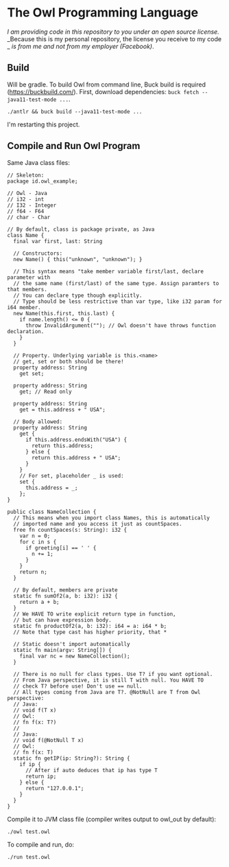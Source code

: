 # The Owl Programming Language

_I am providing code in this repository to you under an open source license._
_Because this is my personal repository, the license you receive to my code _
_is from me and not from my employer (Facebook)_.

## Build
Will be gradle.
To build Owl from command line, Buck build is required (https://buckbuild.com/).
First, download dependencies: `buck fetch --java11-test-mode ...`.

```
./antlr && buck build --java11-test-mode ...
```

I'm restarting this project.

## Compile and Run Owl Program
Same Java class files:
```
// Skeleton:
package id.owl_example;

// Owl - Java
// i32 - int
// I32 - Integer
// f64 - F64
// char - Char

// By default, class is package private, as Java
class Name {
  final var first, last: String
  
  // Constructors:
  new Name() { this("unknown", "unknown"); }
  
  // This syntax means "take member variable first/last, declare parameter with
  // the same name (first/last) of the same type. Assign paramters to that members.
  // You can declare type though explicitly.
  // Type should be less restrictive than var type, like i32 param for i64 member.
  new Name(this.first, this.last) {
    if name.length() <= 0 {
      throw InvalidArgument(""); // Owl doesn't have throws function declaration.
    }
  }
  
  // Property. Underlying variable is this.<name>
  // get, set or both should be there!
  property address: String
    get set;

  property address: String
    get; // Read only
    
  property address: String
    get = this.address + " USA";
  
  // Body allowed:
  property address: String
    get {
      if this.address.endsWith("USA") {
        return this.address;
      } else {
        return this.address + " USA";
      }
    }
    // For set, placeholder _ is used:
    set {
      this.address = _;
    };
}

public class NameCollection {
  // This means when you import class Names, this is automatically
  // imported name and you access it just as countSpaces.
  free fn countSpaces(s: String): i32 {
    var n = 0;
    for c in s {
      if greeting[i] == ' ' {
        n += 1;
      }
    }
    return n;
  }
  
  // By default, members are private
  static fn sumOf2(a, b: i32): i32 {
    return a + b;
  }
  // We HAVE TO write explicit return type in function,
  // but can have expression body.
  static fn productOf2(a, b: i32): i64 = a: i64 * b;
  // Note that type cast has higher priority, that *
  
  // Static doesn't import automatically
  static fn main(argv: String[]) {
    final var nc = new NameCollection();
  }
  
  // There is no null for class types. Use T? if you want optional.
  // From Java perspective, it is still T with null. You HAVE TO
  // check T? before use! Don't use == null.
  // All types coming from Java are T?. @NotNull are T from Owl perspective:
  // Java:
  // void f(T x)
  // Owl:
  // fn f(x: T?)
  //
  // Java:
  // void f(@NotNull T x)
  // Owl:
  // fn f(x: T)
  static fn getIP(ip: String?): String {
    if ip {
      // After if auto deduces that ip has type T
      return ip;
    } else {
      return "127.0.0.1";
    }
  }
}
```
Compile it to JVM class file (compiler writes output to owl_out by default):
```
./owl test.owl
```
To compile and run, do:
```
./run test.owl
```
